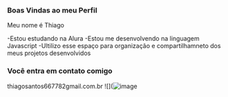 ### Boas Vindas ao meu Perfil 
 Meu nome é Thiago
 
 -Estou estudando na Alura
-Estou me desenvolvendo na linguagem Javascript
-Ultilizo esse espaço para organização e compartilhamneto dos meus projetos desenvolvidos
### Você entra em contato comigo

thiagosantos667782gmail.com.br
![](![image](https://github.com/user-attachments/assets/e6689fec-8b40-45f5-a59c-3ad97ce676f7)
